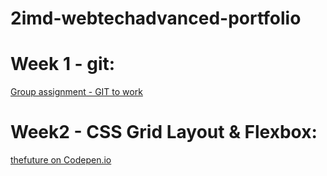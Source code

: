 # 2imd-webtechadvanced-portfolio

# Week 1 - git:

[Group assignment - GIT to work](https://github.com/VRGunnar/2imd-dev-advanced-lab1)

# Week2 - CSS Grid Layout & Flexbox:

[thefuture on Codepen.io](https://codepen.io/aaron-claes/pen/rNWYXmJ)
